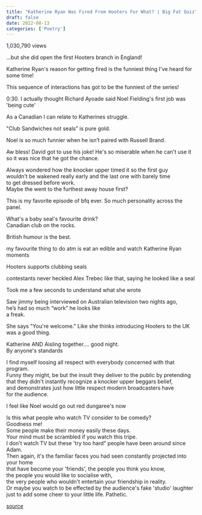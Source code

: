 ```yaml
---
title: "Katherine Ryan Was Fired From Hooters For What? | Big Fat Quiz"
draft: false
date: 2022-08-13
categories: ['Poetry']
---
```


1,030,790 views

 ...but she did open the first Hooters branch in England!

Katherine Ryan's reason for getting fired is the funniest thing I've heard for some time!

This sequence of interactions has got to be the funniest of the series!

0:30. I actually thought Richard Ayoade said Noel Fielding's first job was 'being cute'

As a Canadian I can relate to Katherines struggle.

"Club Sandwiches not seals” is pure gold.

Noel is so much funnier when he isn’t paired with Russell Brand.

Aw bless! David got to use his joke! He's so miserable when he can't use it so it was nice that he got the chance.

Always wondered how the knocker upper timed it so the first guy \
wouldn’t be wakened really early and the last one with barely time \
to get dressed before work.  \
Maybe the went to the furthest away house first?

This is my favorite episode of bfq ever. So much personality across the panel.

What's a baby seal's favourite drink? \
Canadian club on the rocks.

British humour is the best.

my favourite thing to do atm is eat an edible and watch Katherine Ryan moments

Hooters supports clubbing seals 

contestants never heckled Alex Trebec like that, saying he looked like a seal 

Took me a few seconds to understand what she wrote

Saw jimmy being interviewed on Australian television two nights ago, \
he’s had so much “work” he looks like \
a freak. 

She says "You're welcome." Like she thinks introducing Hooters to the UK was a good thing. 

Katherine AND Aisling together.... good night. \
By anyone's standards

I find myself loosing all respect with everybody concerned with that program. \
Funny they might, be but the insult they deliver to the public by pretending \
that they didn't instantly recognize a knocker upper beggars belief, \
and demonstrates just how little respect modern broadcasters have \
for the audience. 

I feel like Noel would go out red dungaree's now 

Is this what people who watch TV consider to be comedy? \
Goodness me! \
Some people make their money easily these days. \
Your mind must be scrambled if you watch this tripe. \
I don't watch TV but these 'try too hard" people have been around since Adam. \
Then again, it's the familiar faces you had seen constantly projected into your home \
that have become your 'friends', the people you think you know, \
the people you would like to socialise with, \
the very people who wouldn't entertain your friendship in reality. \
Or maybe you watch to be effected by the audience's fake 'studio' laughter \
just to add some cheer to your little life. Pathetic. 

[source](https://www.youtube.com/watch?v=vhSz4dgDH0U)

